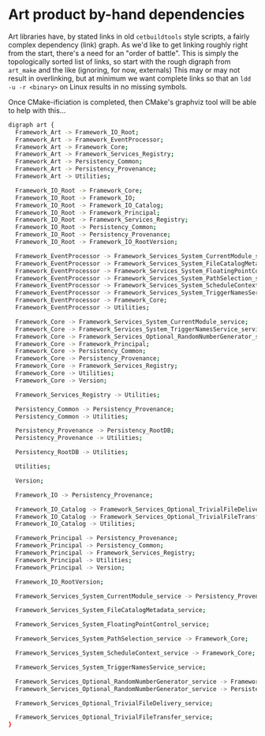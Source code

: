 Art product by-hand dependencies
================================
Art libraries have, by stated links in old `cetbuildtools` style scripts,
a fairly complex dependency (link) graph. As we'd like to get linking
roughly right from the start, there's a need for an "order of battle".
This is simply the topologically sorted list of links, so start with the
rough digraph from `art_make` and the like (ignoring, for now, externals)
This may or may not result in overlinking, but at minimum we want complete
links so that an `ldd -u -r <binary>` on Linux results in no missing symbols.

Once CMake-ificiation is completed, then CMake's graphviz tool will be
able to help with this...

```sh
digraph art {
  Framework_Art -> Framework_IO_Root;
  Framework_Art -> Framework_EventProcessor;
  Framework_Art -> Framework_Core;
  Framework_Art -> Framework_Services_Registry;
  Framework_Art -> Persistency_Common;
  Framework_Art -> Persistency_Provenance;
  Framework_Art -> Utilities;

  Framework_IO_Root -> Framework_Core;
  Framework_IO_Root -> Framework_IO;
  Framework_IO_Root -> Framework_IO_Catalog;
  Framework_IO_Root -> Framework_Principal;
  Framework_IO_Root -> Framework_Services_Registry;
  Framework_IO_Root -> Persistency_Common;
  Framework_IO_Root -> Persistency_Provenance;
  Framework_IO_Root -> Framework_IO_RootVersion;

  Framework_EventProcessor -> Framework_Services_System_CurrentModule_service;
  Framework_EventProcessor -> Framework_Services_System_FileCatalogMetadata_service;
  Framework_EventProcessor -> Framework_Services_System_FloatingPointControl_service;
  Framework_EventProcessor -> Framework_Services_System_PathSelection_service;
  Framework_EventProcessor -> Framework_Services_System_ScheduleContext_service;
  Framework_EventProcessor -> Framework_Services_System_TriggerNamesService_service;
  Framework_EventProcessor -> Framework_Core;
  Framework_EventProcessor -> Utilities;

  Framework_Core -> Framework_Services_System_CurrentModule_service;
  Framework_Core -> Framework_Services_System_TriggerNamesService_service;
  Framework_Core -> Framework_Services_Optional_RandomNumberGenerator_service;
  Framework_Core -> Framework_Principal;
  Framework_Core -> Persistency_Common;
  Framework_Core -> Persistency_Provenance;
  Framework_Core -> Framework_Services_Registry;
  Framework_Core -> Utilities;
  Framework_Core -> Version;

  Framework_Services_Registry -> Utilities;

  Persistency_Common -> Persistency_Provenance;
  Persistency_Common -> Utilities;

  Persistency_Provenance -> Persistency_RootDB;
  Persistency_Provenance -> Utilities;

  Persistency_RootDB -> Utilities;

  Utilities;

  Version;

  Framework_IO -> Persistency_Provenance;

  Framework_IO_Catalog -> Framework_Services_Optional_TrivialFileDelivery_service;
  Framework_IO_Catalog -> Framework_Services_Optional_TrivialFileTransfer_service;
  Framework_IO_Catalog -> Utilities;

  Framework_Principal -> Persistency_Provenance;
  Framework_Principal -> Persistency_Common;
  Framework_Principal -> Framework_Services_Registry;
  Framework_Principal -> Utilities;
  Framework_Principal -> Version;

  Framework_IO_RootVersion;

  Framework_Services_System_CurrentModule_service -> Persistency_Provenance;

  Framework_Services_System_FileCatalogMetadata_service;

  Framework_Services_System_FloatingPointControl_service;

  Framework_Services_System_PathSelection_service -> Framework_Core;

  Framework_Services_System_ScheduleContext_service -> Framework_Core;

  Framework_Services_System_TriggerNamesService_service;

  Framework_Services_Optional_RandomNumberGenerator_service -> Framework_Principal;
  Framework_Services_Optional_RandomNumberGenerator_service -> Persistency_Common;

  Framework_Services_Optional_TrivialFileDelivery_service;

  Framework_Services_Optional_TrivialFileTransfer_service;
}
```
